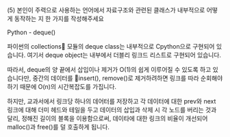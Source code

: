 (5) 본인이 주력으로 사용하는 언어에서 자료구조와 관련된 클래스가 내부적으로 어떻게 동작하는 지 한 가지를 작성해주세요

Python - deque()

파이썬의 collections 모듈의 deque class는 내부적으로 Cpython으로 구현되어 있습니다.
여기서 deque object는 내부에서 더블리 링크드 리스트로 구현되어 있습니다.

따라서, deque의 양 끝에서 삽입이나 제거가 O(1)의 쉽게 이루어질 수 있도록 하고 있습니다만,
중간의 데이터를 insert(), remove()로 제거하려하면 링크를 따라 순회해야하기 때문에
O(n)의 시간복잡도를 가집니다.

하지만, 교과서에서 링크당 하나의 데어터를 저장하고 각 데이터에 대한 prev와 next 링크에 대해 더미 헤드와 테일을 두고 데이터의 삽입과 삭제 시 각 노드를 버리는 것과 달리, 정해진 길이의 블록을 이용함으로써, 데이타에 대한 링크의 비율이 개선되어 malloc()과 free()를 덜 호출하게 됩니다.
